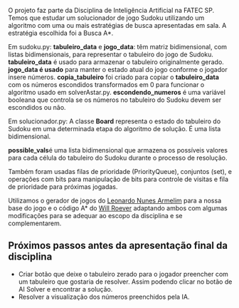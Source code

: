 O projeto faz parte da Disciplina de Inteligência Artificial na FATEC SP. Temos que estudar um solucionador de jogo Sudoku utilizando um algoritmo com uma ou mais estratégias de busca apresentadas em sala. 
A estratégia escolhida foi a Busca A*.

Em sudoku.py:
**tabuleiro_data** e **jogo_data**:  têm matriz bidimensional, com listas bidimensionais, para representar o tabuleiro do jogo de Sudoku. **tabuleiro_data** é usado para armazenar o tabuleiro originalmente gerado.
**jogo_data é usado** para manter o estado atual do jogo conforme o jogador insere números.
**copia_tabuleiro** foi criado para copiar o **tabuleiro_data** com os números escondidos transformados em 0 para funcionar o algoritmo usado em solverAstar.py. 
**escondendo_numeros** é uma variável booleana que controla se os números no tabuleiro do Sudoku devem ser escondidos ou não.

Em solucionador.py:
A classe **Board** representa o estado do tabuleiro do Sudoku em uma determinada etapa do algoritmo de solução. É uma lista bidimensional.

**possible_vals**é  uma lista bidimensional que armazena os possíveis valores para cada célula do tabuleiro do Sudoku durante o processo de resolução.

Também foram usadas filas de prioridade (PriorityQueue), conjuntos (set), e operações com bits para manipulação de bits para controle de visitas e fila de prioridade para próximas jogadas.

Utilizamos o gerador de jogos do [Leonardo Nunes Armelim](https://github.com/Leonardo-Nunes-Armelim/Bytes_Universe/tree/main/Python/004_Sudoku) para a nossa base do jogo e o código A* do [Will Roever](https://github.com/wroever/sudoku-solver/blob/master/solver.py) adaptando ambos com algumas modificações para se adequar ao escopo da disciplina e se complementarem.

## Próximos passos antes da apresentação final da disciplina
- Criar botão que deixe o tabuleiro zerado para o jogador preencher com um tabuleiro que gostaria de resolver. Assim podendo clicar no botão de AI Solver e encontrar a solução.
- Resolver a visualização dos números preenchidos pela IA.  

